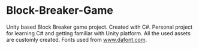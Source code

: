 # Block-Breaker-Game
Unity based Block Breaker game project. Created with C#.
Personal project for learning C# and getting familiar with Unity platform.
All the used assets are customly created.
Fonts used from www.dafont.com.

